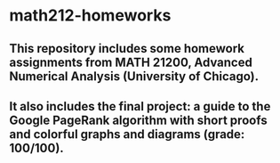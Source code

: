 # math212-homeworks
## This repository includes some homework assignments from MATH 21200, Advanced Numerical Analysis (University of Chicago).
## It also includes the final project: a guide to the Google PageRank algorithm with short proofs and colorful graphs and diagrams (grade: 100/100).
